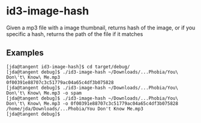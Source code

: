 # id3-image-hash

Given a mp3 file with a image thumbnail, 
returns hash of the image, 
or if you specific a hash, returns the path of the file if it matches

## Examples

```
[jda@tangent id3-image-hash]$ cd target/debug/
[jda@tangent debug]$ ./id3-image-hash ~/Downloads/...Phobia/You\ Don\'t\ Know\ Me.mp3
0f00391e88707c3c51779ac04a65c4df3b075828
[jda@tangent debug]$ ./id3-image-hash ~/Downloads/...Phobia/You\ Don\'t\ Know\ Me.mp3 -o spam
[jda@tangent debug]$ ./id3-image-hash ~/Downloads/...Phobia/You\ Don\'t\ Know\ Me.mp3 -o 0f00391e88707c3c51779ac04a65c4df3b075828
/home/jda/Downloads/...Phobia/You Don't Know Me.mp3
[jda@tangent debug]$
```